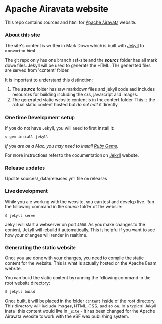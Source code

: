 # Apache Airavata website

This repo contains sources and html for [Apache Airavata](http://airavata.apache.org) website.

### About this site
The site's content is written in Mark Down which is built with [Jekyll](http://jekyllrb.com/) to convert to html

The git repo only has one branch asf-site and the ***source*** folder has all mark down files. Jekyll will be used to generate the HTML. The generated files are served from 'content' folder.

It is important to understand this distinction:

1. The ***source*** folder has raw markdown files and jekyll code and includes resources for building including the css, javascript and images. 
1. The generated static website content is in the content folder. This is the actual static content hosted but *do not edit* it directly. 

### One time Development setup
If you do not have Jekyll, you will need to first install it:

    $ gem install jekyll

*If you are on a Mac, you may need to install
[Ruby Gems](https://rubygems.org/pages/download).*

For more instructions refer to the documentation on [Jekyll](http://jekyllrb.com/) website. 

### Release updates
Update sources/_data/releases.yml file on releases

### Live development
While you are working with the website, you can test and develop live. Run the
following command in the *source* folder of the website:

    $ jekyll serve

Jekyll will start a webserver on port `4000`. As you make changes to the
content, Jekyll will rebuild it automatically. This is helpful if you want to see
how your changes will render in realtime.

### Generating the static website
Once you are done with your changes, you need to compile the static
content for the website. This is what is actually hosted 
on the Apache Beam website.

You can build the static content by running the following command in the root
website directory:

    $ jekyll build

Once built, it will be placed in the folder `content` inside of the root directory. 
This directory will include images, HTML, CSS, and so on. In a typical Jekyll install
this content would live in `_site` - it has been changed for the Apache Airavata website
to work with the ASF web publishing system.
